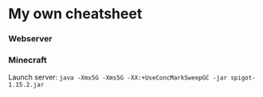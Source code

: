 # My own cheatsheet


### Webserver

### Minecraft
Launch server: `java -Xmx5G -Xms5G -XX:+UseConcMarkSweepGC -jar spigot-1.15.2.jar`
